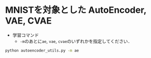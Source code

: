 # MNISTを対象とした AutoEncoder, VAE, CVAE

- 学習コマンド
  - `-m`のあとに`ae`, `vae`, `cvae`のいずれかを指定してください．

```bash
python autoencoder_utils.py -m ae
```
